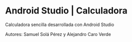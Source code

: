 # Android Studio | Calculadora
 Calculadora sencilla desarrollada con Android Studio
 
 Autores: Samuel Solá Pérez y Alejandro Caro Verde
